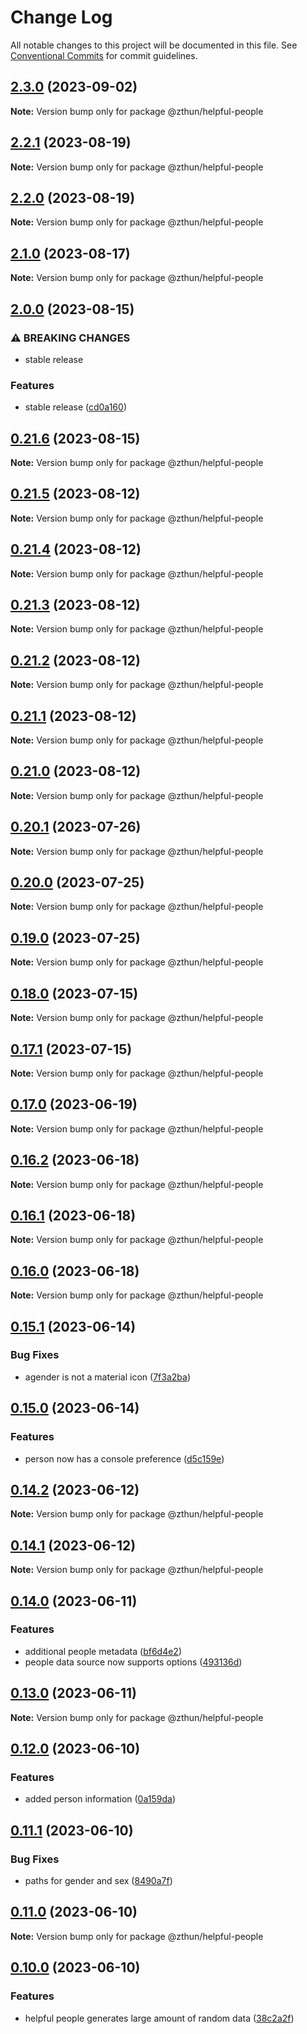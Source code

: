 # Change Log

All notable changes to this project will be documented in this file.
See [Conventional Commits](https://conventionalcommits.org) for commit guidelines.

## [2.3.0](https://github.com/zthun/helpful/compare/v2.2.1...v2.3.0) (2023-09-02)

**Note:** Version bump only for package @zthun/helpful-people





## [2.2.1](https://github.com/zthun/helpful/compare/v2.2.0...v2.2.1) (2023-08-19)

**Note:** Version bump only for package @zthun/helpful-people





## [2.2.0](https://github.com/zthun/helpful/compare/v2.1.0...v2.2.0) (2023-08-19)

**Note:** Version bump only for package @zthun/helpful-people





## [2.1.0](https://github.com/zthun/helpful/compare/v2.0.0...v2.1.0) (2023-08-17)

**Note:** Version bump only for package @zthun/helpful-people





## [2.0.0](https://github.com/zthun/helpful/compare/v0.21.6...v2.0.0) (2023-08-15)


### ⚠ BREAKING CHANGES

* stable release

### Features

* stable release ([cd0a160](https://github.com/zthun/helpful/commit/cd0a160385a131e2c8fc5bebe9a7e4ff25e00abf))



## [0.21.6](https://github.com/zthun/helpful/compare/v0.21.5...v0.21.6) (2023-08-15)

**Note:** Version bump only for package @zthun/helpful-people





## [0.21.5](https://github.com/zthun/helpful/compare/v0.21.4...v0.21.5) (2023-08-12)

**Note:** Version bump only for package @zthun/helpful-people





## [0.21.4](https://github.com/zthun/helpful/compare/v0.21.3...v0.21.4) (2023-08-12)

**Note:** Version bump only for package @zthun/helpful-people





## [0.21.3](https://github.com/zthun/helpful/compare/v0.21.2...v0.21.3) (2023-08-12)

**Note:** Version bump only for package @zthun/helpful-people





## [0.21.2](https://github.com/zthun/helpful/compare/v0.21.1...v0.21.2) (2023-08-12)

**Note:** Version bump only for package @zthun/helpful-people





## [0.21.1](https://github.com/zthun/helpful/compare/v0.21.0...v0.21.1) (2023-08-12)

**Note:** Version bump only for package @zthun/helpful-people





## [0.21.0](https://github.com/zthun/helpful/compare/v0.20.1...v0.21.0) (2023-08-12)

**Note:** Version bump only for package @zthun/helpful-people





## [0.20.1](https://github.com/zthun/helpful/compare/v0.20.0...v0.20.1) (2023-07-26)

**Note:** Version bump only for package @zthun/helpful-people





## [0.20.0](https://github.com/zthun/helpful/compare/v0.19.0...v0.20.0) (2023-07-25)

**Note:** Version bump only for package @zthun/helpful-people





## [0.19.0](https://github.com/zthun/helpful/compare/v0.18.0...v0.19.0) (2023-07-25)

**Note:** Version bump only for package @zthun/helpful-people





## [0.18.0](https://github.com/zthun/helpful/compare/v0.17.1...v0.18.0) (2023-07-15)

**Note:** Version bump only for package @zthun/helpful-people





## [0.17.1](https://github.com/zthun/helpful/compare/v0.17.0...v0.17.1) (2023-07-15)

**Note:** Version bump only for package @zthun/helpful-people





## [0.17.0](https://github.com/zthun/helpful/compare/v0.16.2...v0.17.0) (2023-06-19)

**Note:** Version bump only for package @zthun/helpful-people





## [0.16.2](https://github.com/zthun/helpful/compare/v0.16.1...v0.16.2) (2023-06-18)

**Note:** Version bump only for package @zthun/helpful-people





## [0.16.1](https://github.com/zthun/helpful/compare/v0.16.0...v0.16.1) (2023-06-18)

**Note:** Version bump only for package @zthun/helpful-people





## [0.16.0](https://github.com/zthun/helpful/compare/v0.15.1...v0.16.0) (2023-06-18)

**Note:** Version bump only for package @zthun/helpful-people





## [0.15.1](https://github.com/zthun/helpful/compare/v0.15.0...v0.15.1) (2023-06-14)


### Bug Fixes

* agender is not a material icon ([7f3a2ba](https://github.com/zthun/helpful/commit/7f3a2ba3f0df605a3d181bd05842814b5c343e12))



## [0.15.0](https://github.com/zthun/helpful/compare/v0.14.2...v0.15.0) (2023-06-14)


### Features

* person now has a console preference ([d5c159e](https://github.com/zthun/helpful/commit/d5c159e6c811b972d8e93ffbac3c6d3ad653d8df))



## [0.14.2](https://github.com/zthun/helpful/compare/v0.14.1...v0.14.2) (2023-06-12)

**Note:** Version bump only for package @zthun/helpful-people





## [0.14.1](https://github.com/zthun/helpful/compare/v0.14.0...v0.14.1) (2023-06-12)

**Note:** Version bump only for package @zthun/helpful-people





## [0.14.0](https://github.com/zthun/helpful/compare/v0.13.0...v0.14.0) (2023-06-11)


### Features

* additional people metadata ([bf6d4e2](https://github.com/zthun/helpful/commit/bf6d4e23a2387038d65963e9b7f889d0a8db906b))
* people data source now supports options ([493136d](https://github.com/zthun/helpful/commit/493136df6b3fb27beb6d37a08e979a816cd3aff9))



## [0.13.0](https://github.com/zthun/helpful/compare/v0.12.0...v0.13.0) (2023-06-11)

**Note:** Version bump only for package @zthun/helpful-people





## [0.12.0](https://github.com/zthun/helpful/compare/v0.11.1...v0.12.0) (2023-06-10)


### Features

* added person information ([0a159da](https://github.com/zthun/helpful/commit/0a159dac5229b4a829e7b0772f88069e48c8cfd4))



## [0.11.1](https://github.com/zthun/helpful/compare/v0.11.0...v0.11.1) (2023-06-10)


### Bug Fixes

* paths for gender and sex ([8490a7f](https://github.com/zthun/helpful/commit/8490a7f3cf761d38fbfaf459fae6d860a4c4bfe2))



## [0.11.0](https://github.com/zthun/helpful/compare/v0.10.0...v0.11.0) (2023-06-10)

**Note:** Version bump only for package @zthun/helpful-people





## [0.10.0](https://github.com/zthun/helpful/compare/v0.9.0...v0.10.0) (2023-06-10)


### Features

* helpful people generates large amount of random data ([38c2a2f](https://github.com/zthun/helpful/commit/38c2a2ff09a868939cba9b58faf83fc48ce434ad))
